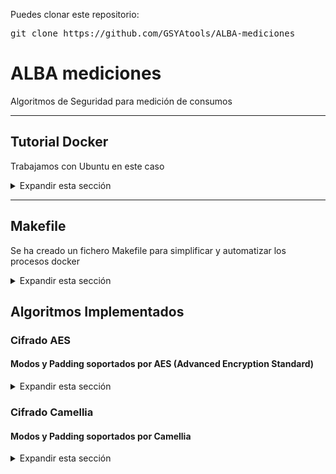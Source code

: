 <div>
<p>Puedes clonar este repositorio:</p>
<pre><code></code>git clone https://github.com/GSYAtools/ALBA-mediciones</code></pre>
</div>


<div>
<h1>ALBA mediciones</h1>
<p>Algoritmos de Seguridad para medición de consumos</p>
<hr>
</div>


<div>
<h2>Tutorial Docker</h2>
<p>Trabajamos con Ubuntu en este caso</p>
<details>
<summary>Expandir esta sección</summary>
<h3>Permisos</h3>
<p>Damos permisos al usuario actual para utilizar Docker</p>
<pre><code>sudo usermod -aG docker $USER</code></pre>
<p>Tras esto deberemos reiniciar la sesión de nuestro usuario</p>
<h3>Creación de Dockerfile</h3>
<p>Generamos un documentos con nombre "Dockerfile" con el siguiente contenido con el objetivo de ejecutar nuestra aplicación:</p>
<pre><code>FROM openjdk:20
COPY . /usr/app
WORKDIR /usr/app</code></pre>
<h3>Contrucción de la imagen y el contenedor</h3>
<p>Para la creación de la imagen:</p>
<pre><code>docker build -t [image_name] [app_path]</code></pre>
<p>Para ver el listado de imagenes:</p>
<pre><code>docker image ls</code></pre>
<p>Para crear el contenedor a partir de la imagen {--rm} eliminara el contenedor al finalizar la ejecución del mismo:</p>
<pre><code>docker run -it {--rm} --name [container_name] [image_name] {command_line}</code></pre>
<p>Para ver el listado de contenedores:</p>
<pre><code>docker container ls -al</code></pre>
<p>Para eliminar contenedores:</p>
<pre><code>docker rm [container_id]</code></pre>
<p>Para eliminar imagenes:</p>
<pre><code>docker rmi [image_id]</code></pre>
<h3>Ejecutando nuestra aplicación</h3>
<p>Ejecutamos nuestra app al tiempo de crear el container:</p>
<pre><code>docker run -it --name [container_name] [image_name] java -jar [jar_file_name] [input_file] [output_file] [algoritmo]</code></pre>
</details>
<hr>
</div>


<div>
<h2>Makefile</h2>
<p>Se ha creado un fichero Makefile para simplificar y automatizar los procesos docker</p>
<details>
<summary>Expandir esta sección</summary>
<p>Para realizar la creación de la carpeta de docker y el Dockerfile</p>
<pre><code>make prepare</code></pre>
<p>Para copiar el .jar del proyecto a la carpeta docker</p>
<pre><code>make copy-jar</code></pre>
<p>Para construir la imagen de docker, esto ejecutará la orden <code>copy-jar</code> para mantener siempre la versión más actualizada desde el codigo fuente</p>
<pre><code>make build</code></pre>
<p>Para volver a construir la imagen en caso de ser necesitado</p>
<pre><code>make rebuild</code></pre>
<p>Para ejecutar el programa, el container no se eliminará tras la ejecución</p>
<pre><code>make run INPUT=[input_file] OUTPUT=[output_file] ALG=[orden_del_algoritmo]</code></pre>
<p>Para limpiar el entorno de trabajo</p>
<pre><code>make clean</code></pre>
</details>
</div>


<div>
<h2>Algoritmos Implementados</h2>
</div>


<div>
<h3>Cifrado AES</h3>
<h4>Modos y Padding soportados por AES (Advanced Encryption Standard)</h4>
<details>
<summary>Expandir esta sección</summary>
<table>
<tr>
<th>Modo</th>
<th>Padding</th>
</tr>
<tr>
<td rowspan="4">ECB</td>
<td>NoPadding</td>
</tr>
<tr>
<td>PKCS5Padding</td>
</tr>
<tr>
<td>PKCS7Padding</td>
</tr>
<tr>
<td>ISO10126Padding</td>
</tr>
<tr>
<td rowspan="4">CBC</td>
<td>NoPadding</td>
</tr>
<tr>
<td>PKCS5Padding</td>
</tr>
<tr>
<td>PKCS7Padding</td>
</tr>
<tr>
<td>ISO10126Padding</td>
</tr>
<tr>
<td>CFB</td>
<td>NoPadding</td>
</tr>
<tr>
<td>OFB</td>
<td>NoPadding</td>
</tr>
<tr>
<td>CTR</td>
<td>NoPadding</td>
</tr>
<tr>
<td>GCM (Galois/Counter Mode)</td>
<td>NoPadding</td>
</tr>
</table>
<p>Notas:</p>
<ul>
<li>ECB: Menos seguro debido a la igualdad de cifrados para bloques idénticos de texto plano.</li>
<li>CBC: Adecuado para la mayoría de las aplicaciones que requieren seguridad mejorada respecto a ECB.</li>
<li>CFB, OFB, CTR: Modos que permiten operar sobre flujos de datos y no requieren padding.</li>
<li>GCM: Proporciona cifrado autenticado con eficiencia y es ampliamente utilizado en protocolos de red.</li>
</ul>
<p>En GCM se utilizará un vector de inicializacion (IV) de 12 bytes (96 bits), en el resto de modos (excepto ECB que no utiliza IV), se utilizara un IV de 16 bytes (128 bits)</p>
<p>Ejecución AES</p>
<pre><code>java -jar SecurityAlgorithms.jar [input_file] [output_file] AES-[modo]-[padding]-[key_size]</code></pre>
</details>
</div>


<div>
<h3>Cifrado Camellia</h3>
<h4>Modos y Padding soportados por Camellia</h4>
<details>
<summary>Expandir esta sección</summary>
<table>
<tr>
<th>Modo</th>
<th>Padding</th>
</tr>
<tr>
<td rowspan="3">ECB</td>
<td>NoPadding</td>
</tr>
<tr>
<td>PKCS5Padding</td>
</tr>
<tr>
<td>ISO10126Padding</td>
</tr>
<tr>
<td rowspan="3">CBC</td>
<td>NoPadding</td>
</tr>
<tr>
<td>PKCS5Padding</td>
</tr>
<tr>
<td>ISO10126Padding</td>
</tr>
<tr>
<td>CFB</td>
<td>NoPadding</td>
</tr>
<tr>
<td>OFB</td>
<td>NoPadding</td>
</tr>
<tr>
<td>CTR</td>
<td>NoPadding</td>
</tr>
<tr>
<td>GCM (Galois/Counter Mode)</td>
<td>NoPadding</td>
</tr>
</table>
<p>Notas:</p>
<ul>
<li>ECB: Menos seguro debido a la igualdad de cifrados para bloques idénticos de texto plano.</li>
<li>CBC: Adecuado para la mayoría de las aplicaciones que requieren seguridad mejorada respecto a ECB.</li>
<li>CFB, OFB, CTR: Modos que permiten operar sobre flujos de datos y no requieren padding.</li>
<li>GCM: Proporciona cifrado autenticado con eficiencia y es ampliamente utilizado en protocolos de red.</li>
</ul>
<p>Ejecución Camellia</p>
<pre><code>java -jar SecurityAlgorithms.jar [input_file] [output_file] Camellia-[modo]-[padding]-[key_size]</code></pre>
</details>
</div>
